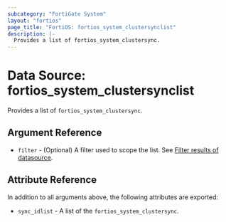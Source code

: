 ```yaml
---
subcategory: "FortiGate System"
layout: "fortios"
page_title: "FortiOS: fortios_system_clustersynclist"
description: |-
  Provides a list of fortios_system_clustersync.
---
```


# Data Source: fortios_system_clustersynclist
Provides a list of `fortios_system_clustersync`.

## Argument Reference

* `filter` - (Optional) A filter used to scope the list. See [Filter results of datasource](https://registry.terraform.io/providers/fortinetdev/fortios/latest/docs/guides/fgt_filter).

## Attribute Reference

In addition to all arguments above, the following attributes are exported:

* `sync_idlist` -  A list of the `fortios_system_clustersync`.
